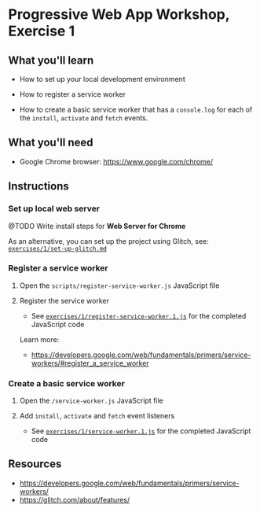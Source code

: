 # Progressive Web App Workshop, Exercise 1

## What you'll learn

- How to set up your local development environment

- How to register a service worker

- How to create a basic service worker that has a `console.log` for each of the `install`, `activate` and `fetch` events.

## What you'll need

- Google Chrome browser: https://www.google.com/chrome/

## Instructions

### Set up local web server

@TODO Write install steps for **Web Server for Chrome**

As an alternative, you can set up the project using Glitch, see: [`exercises/1/set-up-glitch.md`](/exercises/1/set-up-glitch.md)


### Register a service worker

1. Open the `scripts/register-service-worker.js` JavaScript file

2. Register the service worker

    - See [`exercises/1/register-service-worker.1.js`](register-service-worker.1.js) for the completed JavaScript code

    Learn more:

    - https://developers.google.com/web/fundamentals/primers/service-workers/#register_a_service_worker

### Create a basic service worker

1. Open the `/service-worker.js` JavaScript file

2. Add `install`, `activate` and `fetch` event listeners

    - See [`exercises/1/service-worker.1.js`](service-worker.1.js) for the completed JavaScript code

## Resources

- https://developers.google.com/web/fundamentals/primers/service-workers/
- https://glitch.com/about/features/
